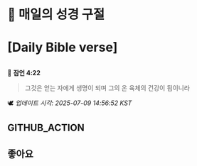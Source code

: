 # 🙏 매일의 성경 구절
# [Daily Bible verse]
##
<!-- START_BIBLE_VERSE -->
📖 **잠언 4:22**
> 그것은 얻는 자에게 생명이 되며 그의 온 육체의 건강이 됨이니라

🕊️ _업데이트 시각: 2025-07-09 14:56:52 KST_
  <!-- END_BIBLE_VERSE -->
## GITHUB_ACTION
## 좋아요